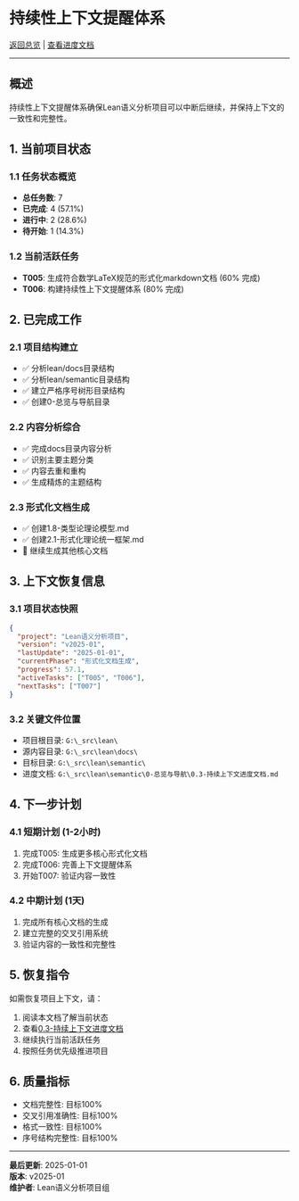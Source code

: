 # 持续性上下文提醒体系

[返回总览](./README.md) | [查看进度文档](./0-总览与导航/0.3-持续上下文进度文档.md)

---

## 概述

持续性上下文提醒体系确保Lean语义分析项目可以中断后继续，并保持上下文的一致性和完整性。

## 1. 当前项目状态

### 1.1 任务状态概览

- **总任务数**: 7
- **已完成**: 4 (57.1%)
- **进行中**: 2 (28.6%)
- **待开始**: 1 (14.3%)

### 1.2 当前活跃任务

- **T005**: 生成符合数学LaTeX规范的形式化markdown文档 (60% 完成)
- **T006**: 构建持续性上下文提醒体系 (80% 完成)

## 2. 已完成工作

### 2.1 项目结构建立

- ✅ 分析lean/docs目录结构
- ✅ 分析lean/semantic目录结构
- ✅ 建立严格序号树形目录结构
- ✅ 创建0-总览与导航目录

### 2.2 内容分析综合

- ✅ 完成docs目录内容分析
- ✅ 识别主要主题分类
- ✅ 内容去重和重构
- ✅ 生成精炼的主题结构

### 2.3 形式化文档生成

- ✅ 创建1.8-类型论理论模型.md
- ✅ 创建2.1-形式化理论统一框架.md
- 🔄 继续生成其他核心文档

## 3. 上下文恢复信息

### 3.1 项目状态快照

```json
{
  "project": "Lean语义分析项目",
  "version": "v2025-01",
  "lastUpdate": "2025-01-01",
  "currentPhase": "形式化文档生成",
  "progress": 57.1,
  "activeTasks": ["T005", "T006"],
  "nextTasks": ["T007"]
}
```

### 3.2 关键文件位置

- 项目根目录: `G:\_src\lean\`
- 源内容目录: `G:\_src\lean\docs\`
- 目标目录: `G:\_src\lean\semantic\`
- 进度文档: `G:\_src\lean\semantic\0-总览与导航\0.3-持续上下文进度文档.md`

## 4. 下一步计划

### 4.1 短期计划 (1-2小时)

1. 完成T005: 生成更多核心形式化文档
2. 完成T006: 完善上下文提醒体系
3. 开始T007: 验证内容一致性

### 4.2 中期计划 (1天)

1. 完成所有核心文档的生成
2. 建立完整的交叉引用系统
3. 验证内容的一致性和完整性

## 5. 恢复指令

如需恢复项目上下文，请：

1. 阅读本文档了解当前状态
2. 查看[0.3-持续上下文进度文档](./0-总览与导航/0.3-持续上下文进度文档.md)
3. 继续执行当前活跃任务
4. 按照任务优先级推进项目

## 6. 质量指标

- 文档完整性: 目标100%
- 交叉引用准确性: 目标100%
- 格式一致性: 目标100%
- 序号结构完整性: 目标100%

---

**最后更新**: 2025-01-01  
**版本**: v2025-01  
**维护者**: Lean语义分析项目组
